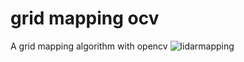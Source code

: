 # grid mapping ocv
A grid mapping  algorithm with opencv 
![lidarmapping](https://github.com/horo2016/openCRobotics/edit/master/gridmappingMatchSearch_xy/scoremap.png)
